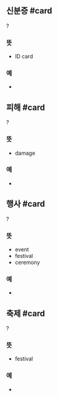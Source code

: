 ## 신분증 #card
?
### 뜻
- ID card
### 예
-
<!--SR:!2024-10-12,38,290-->

## 피해 #card
?
### 뜻
- damage
### 예
-
<!--SR:!2024-11-03,24,230-->

## 행사 #card
?
### 뜻
- event
- festival
- ceremony
### 예
-
<!--SR:!2024-10-07,4,190-->

## 축제 #card
?
### 뜻
- festival
### 예
-
